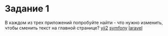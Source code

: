 # Задание 1
В каждом из трех приложений попробуйте найти - что нужно изменить, чтобы сменить текст на главной странице?
[yii2](https://github.com/scriptius/yii2_test/commit/c08c1dbf1e20f691a1eee8250b06bc7807eb609b)
[symfony](https://github.com/scriptius/symfony.test/commit/a475a961055e4838750baaf7591e9d57ab517b14)
[laravel](https://github.com/scriptius/laravel.test/commit/fc63026b2bba21d73ad2eb46a6e9d9cda85bfbe2)
